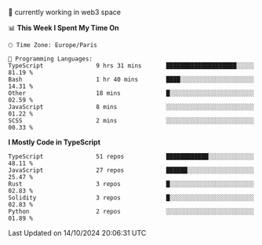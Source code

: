🔭 currently working in web3 space

<!--START_SECTION:waka-->
📊 **This Week I Spent My Time On** 

```text
🕑︎ Time Zone: Europe/Paris

💬 Programming Languages: 
TypeScript               9 hrs 31 mins       ████████████████████░░░░░   81.19 % 
Bash                     1 hr 40 mins        ████░░░░░░░░░░░░░░░░░░░░░   14.31 % 
Other                    18 mins             █░░░░░░░░░░░░░░░░░░░░░░░░   02.59 % 
JavaScript               8 mins              ░░░░░░░░░░░░░░░░░░░░░░░░░   01.22 % 
SCSS                     2 mins              ░░░░░░░░░░░░░░░░░░░░░░░░░   00.33 % 
```

**I Mostly Code in TypeScript** 

```text
TypeScript               51 repos            ████████████░░░░░░░░░░░░░   48.11 % 
JavaScript               27 repos            ██████░░░░░░░░░░░░░░░░░░░   25.47 % 
Rust                     3 repos             █░░░░░░░░░░░░░░░░░░░░░░░░   02.83 % 
Solidity                 3 repos             █░░░░░░░░░░░░░░░░░░░░░░░░   02.83 % 
Python                   2 repos             ░░░░░░░░░░░░░░░░░░░░░░░░░   01.89 % 
```




 Last Updated on 14/10/2024 20:06:31 UTC
<!--END_SECTION:waka-->
